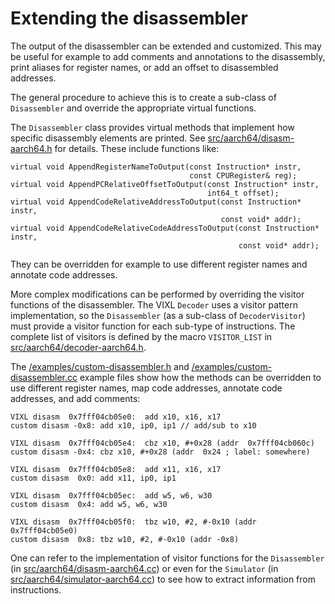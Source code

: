 Extending the disassembler
==========================

The output of the disassembler can be extended and customized. This may be
useful for example to add comments and annotations to the disassembly, print
aliases for register names, or add an offset to disassembled addresses.

The general procedure to achieve this is to create a sub-class of
`Disassembler` and override the appropriate virtual functions.

The `Disassembler` class provides virtual methods that implement how specific
disassembly elements are printed. See
[src/aarch64/disasm-aarch64.h](/src/aarch64/disasm-aarch64.h) for details.
These include functions like:

    virtual void AppendRegisterNameToOutput(const Instruction* instr,
                                            const CPURegister& reg);
    virtual void AppendPCRelativeOffsetToOutput(const Instruction* instr,
                                                int64_t offset);
    virtual void AppendCodeRelativeAddressToOutput(const Instruction* instr,
                                                   const void* addr);
    virtual void AppendCodeRelativeCodeAddressToOutput(const Instruction* instr,
                                                       const void* addr);

They can be overridden for example to use different register names and annotate
code addresses.

More complex modifications can be performed by overriding the visitor functions
of the disassembler. The VIXL `Decoder` uses a visitor pattern implementation,
so the `Disassembler` (as a sub-class of `DecoderVisitor`) must provide a
visitor function for each sub-type of instructions. The complete list of
visitors is defined by the macro `VISITOR_LIST` in
[src/aarch64/decoder-aarch64.h](/src/aarch64/decoder-aarch64.h).

The [/examples/custom-disassembler.h](/examples/custom-disassembler.h) and
[/examples/custom-disassembler.cc](/examples/custom-disassembler.cc) example
files show how the methods can be overridden to use different register names,
map code addresses, annotate code addresses, and add comments:

    VIXL disasm  0x7fff04cb05e0:  add x10, x16, x17
    custom disasm -0x8: add x10, ip0, ip1 // add/sub to x10

    VIXL disasm  0x7fff04cb05e4:  cbz x10, #+0x28 (addr  0x7fff04cb060c)
    custom disasm -0x4: cbz x10, #+0x28 (addr  0x24 ; label: somewhere)

    VIXL disasm  0x7fff04cb05e8:  add x11, x16, x17
    custom disasm  0x0: add x11, ip0, ip1

    VIXL disasm  0x7fff04cb05ec:  add w5, w6, w30
    custom disasm  0x4: add w5, w6, w30

    VIXL disasm  0x7fff04cb05f0:  tbz w10, #2, #-0x10 (addr  0x7fff04cb05e0)
    custom disasm  0x8: tbz w10, #2, #-0x10 (addr -0x8)


One can refer to the implementation of visitor functions for the `Disassembler`
(in [src/aarch64/disasm-aarch64.cc](/src/aarch64/disasm-aarch64.cc)) or even
for the `Simulator`
(in [src/aarch64/simulator-aarch64.cc](/src/aarch64/simulator-aarch64.cc))
to see how to extract information from instructions.
